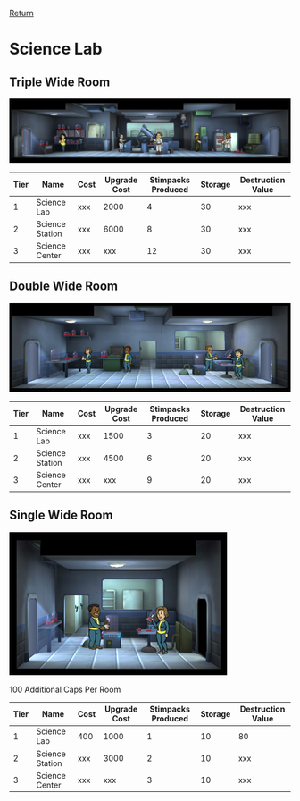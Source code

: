 [Return](../README.md)

Science Lab
===========

## Triple Wide Room

![Science Center](t3images/triplesciencecenter.jpg)

Tier | Name | Cost | Upgrade Cost | Stimpacks Produced | Storage | Destruction Value
------|------|------|------|------|------|------
1 | Science Lab | xxx | 2000 | 4 | 30 | xxx
2 | Science Station | xxx | 6000 | 8 | 30 | xxx
3 | Science Center | xxx | xxx | 12 | 30 | xxx

## Double Wide Room

![Science Center](t1images/doublesciencelab.jpg)

Tier | Name | Cost | Upgrade Cost | Stimpacks Produced | Storage | Destruction Value
------|------|------|------|------|------|------
1 | Science Lab | xxx | 1500 | 3 | 20 | xxx
2 | Science Station | xxx | 4500 | 6 | 20 | xxx
3 | Science Center | xxx | xxx | 9 | 20 | xxx

## Single Wide Room

![Science Lab](t1images/t1singlesciencelab.jpg)

100 Additional Caps Per Room

Tier | Name | Cost | Upgrade Cost | Stimpacks Produced | Storage | Destruction Value
------|------|------|------|------|------|------
1 | Science Lab | 400 | 1000 | 1 | 10 | 80
2 | Science Station | xxx | 3000 | 2 | 10 | xxx
3 | Science Center | xxx | xxx | 3 | 10 | xxx

